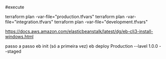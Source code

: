 #execute

terraform plan -var-file="production.tfvars"
terraform plan -var-file="integration.tfvars"
terraform plan -var-file="development.tfvars"

https://docs.aws.amazon.com/elasticbeanstalk/latest/dg/eb-cli3-install-windows.html

passo a passo
eb init (só a primeira vez)
eb deploy Production --lavel 1.0.0 --staged